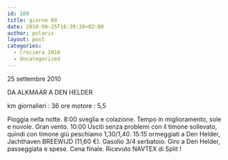 ```yaml
---
id: 109
title: giorno 84
date: 2010-09-25T16:39:28+02:00
author: polaris
layout: post
categories:
  - Crociera 2010
  - Uncategorized
---
```

25 settembre 2010

DA ALKMAAR A DEN HELDER

km giornalieri : 36
ore motore : 5,5

Pioggia nella notte.
8:00 sveglia e colazione. Tempo in miglioramento, sole e nuvole. Gran vento.
10:00 Usciti senza problemi con il timone sollevato, quindi con timone giù peschiamo 1,30/1,40.
15:15 ormeggiati a Den Helder, Jachthaven BREEWIJD (11,60 €).
Gasolio 3/4 serbatoio.
Giro a Den Helder, passeggiata e spese. Cena finale.
Ricevuto NAVTEX di Split !
